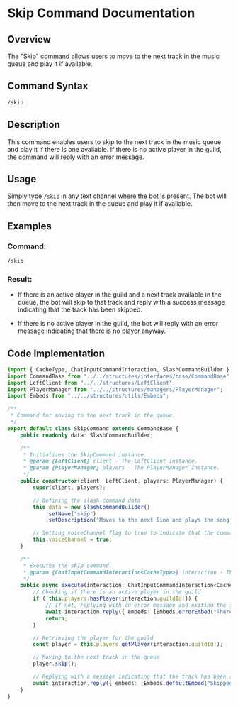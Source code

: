 # Skip Command Documentation

## Overview

The "Skip" command allows users to move to the next track in the music queue and play it if available.

## Command Syntax

```bash
/skip
```

## Description

This command enables users to skip to the next track in the music queue and play it if there is one available. If there is no active player in the guild, the command will reply with an error message.

## Usage

Simply type `/skip` in any text channel where the bot is present. The bot will then move to the next track in the queue and play it if available.

## Examples

### Command:

```bash
/skip
```

### Result:

- If there is an active player in the guild and a next track available in the queue, the bot will skip to that track and reply with a success message indicating that the track has been skipped.

- If there is no active player in the guild, the bot will reply with an error message indicating that there is no player anyway.

## Code Implementation

```typescript
import { CacheType, ChatInputCommandInteraction, SlashCommandBuilder } from "discord.js";
import CommandBase from "../../structures/interfaces/base/CommandBase";
import LeftClient from "../../structures/LeftClient";
import PlayerManager from "../../structures/managers/PlayerManager";
import Embeds from "../../structures/utils/Embeds";

/**
 * Command for moving to the next track in the queue.
 */
export default class SkipCommand extends CommandBase {
    public readonly data: SlashCommandBuilder;

    /**
     * Initializes the SkipCommand instance.
     * @param {LeftClient} client - The LeftClient instance.
     * @param {PlayerManager} players - The PlayerManager instance.
     */
    public constructor(client: LeftClient, players: PlayerManager) {
        super(client, players);

        // Defining the slash command data
        this.data = new SlashCommandBuilder()
            .setName("skip")
            .setDescription("Moves to the next line and plays the song if available.");

        // Setting voiceChannel flag to true to indicate that the command requires a voice channel
        this.voiceChannel = true;
    }

    /**
     * Executes the skip command.
     * @param {ChatInputCommandInteraction<CacheType>} interaction - The interaction object.
     */
    public async execute(interaction: ChatInputCommandInteraction<CacheType>): Promise<void> {
        // Checking if there is an active player in the guild
        if (!this.players.hasPlayer(interaction.guildId!)) {
            // If not, replying with an error message and exiting the function
            await interaction.reply({ embeds: [Embeds.errorEmbed("There is no player anyway.")] });
            return;
        }

        // Retrieving the player for the guild
        const player = this.players.getPlayer(interaction.guildId!);

        // Moving to the next track in the queue
        player.skip();

        // Replying with a message indicating that the track has been skipped
        await interaction.reply({ embeds: [Embeds.defaultEmbed("Skipped.")] });
    }
}

